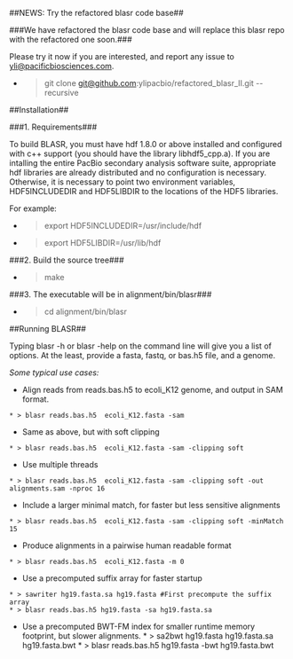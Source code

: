 ##NEWS: Try the refactored blasr code base##

###We have refactored the blasr code base and will replace this blasr repo with the refactored one soon.###

Please try it now if you are interested, and report any issue to yli@pacificbiosciences.com.

+    > git clone git@github.com:ylipacbio/refactored_blasr_II.git --recursive


##Installation##

###1. Requirements###

  To build BLASR, you must have hdf 1.8.0 or above installed and
  configured with c++ support (you should have the library
  libhdf5_cpp.a).  If you are intalling the entire PacBio secondary
  analysis software suite, appropriate hdf libraries are already
  distributed and no configuration is necessary.  Otherwise, it is
  necessary to point two environment variables, HDF5INCLUDEDIR and
  HDF5LIBDIR to the locations of the HDF5 libraries.

  For example:

+    > export HDF5INCLUDEDIR=/usr/include/hdf
+    > export HDF5LIBDIR=/usr/lib/hdf

###2. Build the source tree###

+    > make


###3. The executable will be in alignment/bin/blasr###

+    > cd alignment/bin/blasr


##Running BLASR##

Typing blasr -h or blasr -help on the command line will give you a
list of options.  At the least, provide a fasta, fastq, or bas.h5 file,
and a genome.

*Some typical use cases:*

+    Align reads from reads.bas.h5 to ecoli_K12 genome, and output in SAM format.

    * > blasr reads.bas.h5  ecoli_K12.fasta -sam

+    Same as above, but with soft clipping

    * > blasr reads.bas.h5  ecoli_K12.fasta -sam -clipping soft

+    Use multiple threads

    * > blasr reads.bas.h5  ecoli_K12.fasta -sam -clipping soft -out alignments.sam -nproc 16

+    Include a larger minimal match, for faster but less sensitive alignments

    * > blasr reads.bas.h5  ecoli_K12.fasta -sam -clipping soft -minMatch 15

+    Produce alignments in a pairwise human readable format

    * > blasr reads.bas.h5  ecoli_K12.fasta -m 0


+    Use a precomputed suffix array for faster startup

    * > sawriter hg19.fasta.sa hg19.fasta #First precompute the suffix array
    * > blasr reads.bas.h5 hg19.fasta -sa hg19.fasta.sa


+    Use a precomputed BWT-FM index for smaller runtime memory footprint, but slower alignments.
    * > sa2bwt hg19.fasta hg19.fasta.sa hg19.fasta.bwt
    * > blasr reads.bas.h5 hg19.fasta -bwt hg19.fasta.bwt

